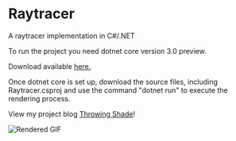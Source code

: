 # Raytracer
A raytracer implementation in C#/.NET

To run the project you need dotnet core version 3.0 preview. 

Download available <a href="https://dotnet.microsoft.com/download/dotnet-core/3.0">here.</a>

Once dotnet core is set up, download the source files, including Raytracer.csproj and use the command "dotnet run" to execute the rendering process. 

View my project blog <a href="https://throwingshade.surge.sh">Throwing Shade</a>!

![Rendered GIF](./out.gif "Gif!")